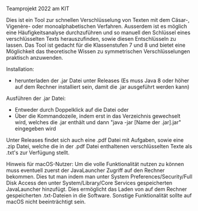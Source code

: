 Teamprojekt 2022 am KIT


Dies ist ein Tool zur schnellen Verschlüsselung von Texten mit dem Cäsar-, Vigenère- oder monoalphabetischen Verfahren. Ausserdem ist es möglich eine Häufigkeitsanalyse durchzuführen und so manuell den Schlüssel eines verschlüsselten Texts herauszufinden, sowie diesen Entschlüsseln zu lassen.
Das Tool ist gedacht für die Klassenstufen 7 und 8 und bietet eine Möglichkeit das theoretische Wissen zu symmetrischen Verschlüsselungen praktisch anzuwenden.


Installation:
 - herunterladen der .jar Datei unter Releases
(Es muss Java 8 oder höher auf dem Rechner installiert sein, damit die .jar ausgeführt werden kann)


Ausführen der .jar Datei:
 - Entweder durch Doppelklick auf die Datei oder
 - Über die Kommandozeile, indem erst in das Verzeichnis gewechselt wird, welches die .jar enthält und dann "java -jar [Name der .jar].jar" eingegeben wird


Unter Releases findet sich auch eine .pdf Datei mit Aufgaben, sowie eine .zip Datei, welche die in der .pdf Datei enthaltenen verschlüsselten Texte als .txt's zur Verfügung stellt.



Hinweis für macOS-Nutzer:
Um die volle Funktionalität nutzen zu können muss eventuell zuerst der JavaLauncher Zugriff auf den Rechner bekommen. Dies tut man indem man unter System Preferences/Security/Full Disk Access den unter System/Library/Core Services gespeicherten JavaLauncher hinzufügt.
Dies ermöglicht das Laden von auf dem Rechner gespeicherten .txt-Dateien in die Software. Sonstige Funktionalität sollte auf macOS nicht beeinträchtigt sein.
